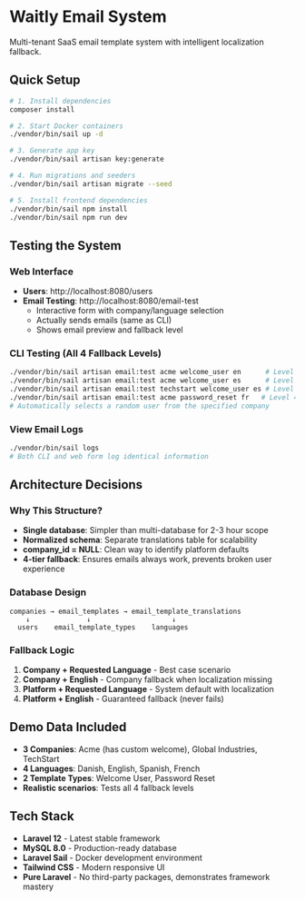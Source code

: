 # Waitly Email System

Multi-tenant SaaS email template system with intelligent localization fallback.

## Quick Setup

```bash
# 1. Install dependencies
composer install

# 2. Start Docker containers
./vendor/bin/sail up -d

# 3. Generate app key
./vendor/bin/sail artisan key:generate

# 4. Run migrations and seeders
./vendor/bin/sail artisan migrate --seed

# 5. Install frontend dependencies
./vendor/bin/sail npm install
./vendor/bin/sail npm run dev
```

## Testing the System

### Web Interface
- **Users**: http://localhost:8080/users
- **Email Testing**: http://localhost:8080/email-test
  - Interactive form with company/language selection
  - Actually sends emails (same as CLI)
  - Shows email preview and fallback level

### CLI Testing (All 4 Fallback Levels)
```bash
./vendor/bin/sail artisan email:test acme welcome_user en      # Level 1: Company custom
./vendor/bin/sail artisan email:test acme welcome_user es      # Level 2: Company fallback  
./vendor/bin/sail artisan email:test techstart welcome_user es # Level 3: Platform default
./vendor/bin/sail artisan email:test acme password_reset fr   # Level 4: Final fallback
# Automatically selects a random user from the specified company
```

### View Email Logs
```bash
./vendor/bin/sail logs
# Both CLI and web form log identical information
```

## Architecture Decisions

### Why This Structure?
- **Single database**: Simpler than multi-database for 2-3 hour scope
- **Normalized schema**: Separate translations table for scalability
- **company_id = NULL**: Clean way to identify platform defaults
- **4-tier fallback**: Ensures emails always work, prevents broken user experience

### Database Design
```
companies → email_templates → email_template_translations
    ↓              ↓                    ↓
  users    email_template_types    languages
```

### Fallback Logic
1. **Company + Requested Language** - Best case scenario
2. **Company + English** - Company fallback when localization missing
3. **Platform + Requested Language** - System default with localization
4. **Platform + English** - Guaranteed fallback (never fails)

## Demo Data Included
- **3 Companies**: Acme (has custom welcome), Global Industries, TechStart
- **4 Languages**: Danish, English, Spanish, French
- **2 Template Types**: Welcome User, Password Reset
- **Realistic scenarios**: Tests all 4 fallback levels

## Tech Stack
- **Laravel 12** - Latest stable framework
- **MySQL 8.0** - Production-ready database
- **Laravel Sail** - Docker development environment
- **Tailwind CSS** - Modern responsive UI
- **Pure Laravel** - No third-party packages, demonstrates framework mastery
